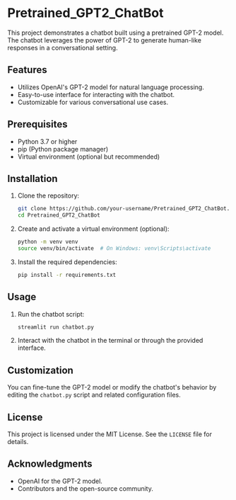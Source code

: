 # Pretrained_GPT2_ChatBot

This project demonstrates a chatbot built using a pretrained GPT-2 model. The chatbot leverages the power of GPT-2 to generate human-like responses in a conversational setting.

## Features
- Utilizes OpenAI's GPT-2 model for natural language processing.
- Easy-to-use interface for interacting with the chatbot.
- Customizable for various conversational use cases.

## Prerequisites
- Python 3.7 or higher
- pip (Python package manager)
- Virtual environment (optional but recommended)

## Installation
1. Clone the repository:
    ```bash
    git clone https://github.com/your-username/Pretrained_GPT2_ChatBot.git
    cd Pretrained_GPT2_ChatBot
    ```

2. Create and activate a virtual environment (optional):
    ```bash
    python -m venv venv
    source venv/bin/activate  # On Windows: venv\Scripts\activate
    ```

3. Install the required dependencies:
    ```bash
    pip install -r requirements.txt
    ```

## Usage
1. Run the chatbot script:
    ```bash
    streamlit run chatbot.py
    ```

2. Interact with the chatbot in the terminal or through the provided interface.

## Customization
You can fine-tune the GPT-2 model or modify the chatbot's behavior by editing the `chatbot.py` script and related configuration files.

## License
This project is licensed under the MIT License. See the `LICENSE` file for details.

## Acknowledgments
- OpenAI for the GPT-2 model.
- Contributors and the open-source community.
